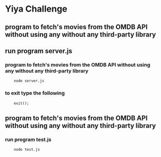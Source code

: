 # Yiya Challenge

## program to fetch's movies from the OMDB API without using any without any third-party library

## run program server.js

### program to fetch's movies from the OMDB API without using any without any third-party library

```
    node server.js
```

### to exit type the following

```
    exit();
```

## program to fetch's movies from the OMDB API without using any without any third-party library

### run program test.js

```
    node test.js
```


